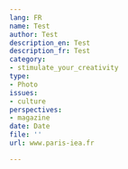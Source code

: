 ```yaml
---
lang: FR
name: Test
author: Test
description_en: Test
description_fr: Test
category:
- stimulate_your_creativity
type:
- Photo
issues:
- culture
perspectives:
- magazine
date: Date
file: ''
url: www.paris-iea.fr

---
```

